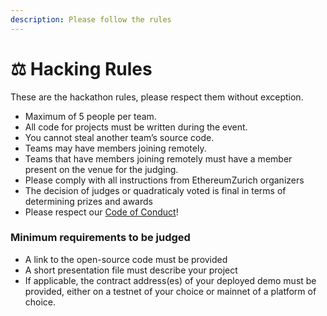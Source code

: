 ```yaml
---
description: Please follow the rules
---
```


# ⚖ Hacking Rules

These are the hackathon rules, please respect them without exception.

* Maximum of 5 people per team.
* All code for projects must be written during the event.
* You cannot steal another team’s source code.
* Teams may have members joining remotely.
* Teams that have members joining remotely must have a member present on the venue for the judging.
* Please comply with all instructions from EthereumZurich organizers
* The decision of judges or quadraticaly voted is final in terms of determining prizes and awards
* Please respect our [Code of Conduct](../code-of-conduct.md)!

### Minimum requirements to be judged

* A link to the open-source code must be provided
* A short presentation file must describe your project
* If applicable, the contract address(es) of your deployed demo must be provided, either on a testnet of your choice or mainnet of a platform of choice.
